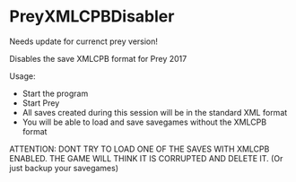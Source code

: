 # PreyXMLCPBDisabler
Needs update for currenct prey version!

Disables the save XMLCPB format for Prey 2017

Usage:

- Start the program 
- Start Prey
- All saves created during this session will be in the standard XML format
- You will be able to load and save savegames without the XMLCPB format

ATTENTION: DONT TRY TO LOAD ONE OF THE SAVES WITH XMLCPB ENABLED. THE GAME WILL THINK IT IS CORRUPTED AND DELETE IT. (Or just backup your savegames)
